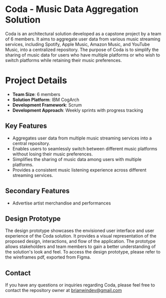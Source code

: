 # Coda - Music Data Aggregation Solution
Coda is an architectural solution developed as a capstone project by a team of 6 members. It aims to aggregate user data from various music streaming services, including Spotify, Apple Music, Amazon Music, and YouTube Music, into a centralized repository. The purpose of Coda is to simplify the sharing of music data for users who have multiple platforms or who wish to switch platforms while retaining their music preferences.

# Project Details
* **Team Size**: 6 members
* **Solution Platform**: IBM CogArch
* **Development Framework**: Scrum
* **Development Approach**: Weekly sprints with progress tracking

## Key Features
* Aggregates user data from multiple music streaming services into a central repository.
* Enables users to seamlessly switch between different music platforms without losing their music preferences.
* Simplifies the sharing of music data among users with multiple platforms.
* Provides a consistent music listening experience across different streaming services.

## Secondary Features
* Advertise artist merchandise and performances

## Design Prototype
The design prototype showcases the envisioned user interface and user experience of the Coda solution. It provides a visual representation of the proposed design, interactions, and flow of the application. The prototype allows stakeholders and team members to gain a better understanding of the solution's look and feel. To access the design prototype, please refer to the wireframes pdf, exported from Figma.

## Contact
If you have any questions or inquiries regarding Coda, please feel free to contact the repository owner at brianwindev@gmail.com
